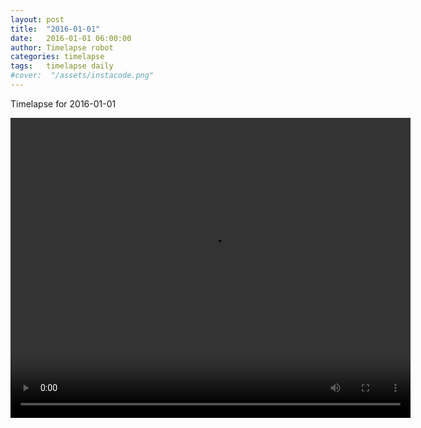 ```yaml
---
layout: post
title:  "2016-01-01"
date:   2016-01-01 06:00:00
author: Timelapse robot
categories: timelapse
tags:	timelapse daily
#cover:  "/assets/instacode.png"
---
```

Timelapse for 2016-01-01

<video width="640" height="480" controls="true">
  <source src="https://rest.s3for.me/bridgeinice/2016-01-01.webm" type="video/webm">
  <source src="https://rest.s3for.me/bridgeinice/2016-01-01.mp4" type="video/mp4">
  Your browser does not support the video tag.
</video>
